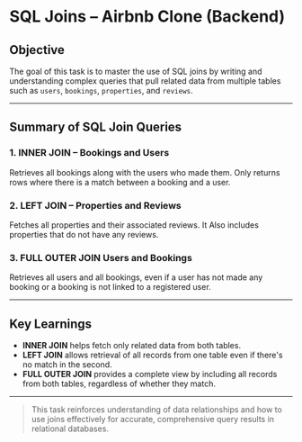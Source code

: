 # SQL Joins – Airbnb Clone (Backend)

##  Objective

The goal of this task is to master the use of SQL joins by writing and understanding complex queries that pull related data from multiple tables such as `users`, `bookings`, `properties`, and `reviews`.

---

##  Summary of SQL Join Queries

### 1. INNER JOIN – Bookings and Users  
Retrieves all bookings along with the users who made them. Only returns rows where there is a match between a booking and a user.

### 2. LEFT JOIN – Properties and Reviews  
Fetches all properties and their associated reviews. It Also includes properties that do not have any reviews.

### 3. FULL OUTER JOIN Users and Bookings  
Retrieves all users and all bookings, even if a user has not made any booking or a booking is not linked to a registered user.

---

##  Key Learnings

- **INNER JOIN** helps fetch only related data from both tables.
- **LEFT JOIN** allows retrieval of all records from one table even if there's no match in the second.
- **FULL OUTER JOIN** provides a complete view by including all records from both tables, regardless of whether they match.

---

> This task reinforces understanding of data relationships and how to use joins effectively for accurate, comprehensive query results in relational databases.
